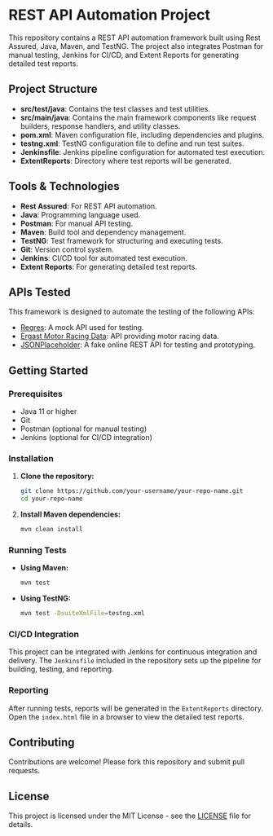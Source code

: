 # REST API Automation Project

This repository contains a REST API automation framework built using Rest Assured, Java, Maven, and TestNG. The project also integrates Postman for manual testing, Jenkins for CI/CD, and Extent Reports for generating detailed test reports.

## Project Structure

- **src/test/java**: Contains the test classes and test utilities.
- **src/main/java**: Contains the main framework components like request builders, response handlers, and utility classes.
- **pom.xml**: Maven configuration file, including dependencies and plugins.
- **testng.xml**: TestNG configuration file to define and run test suites.
- **Jenkinsfile**: Jenkins pipeline configuration for automated test execution.
- **ExtentReports**: Directory where test reports will be generated.

## Tools & Technologies

- **Rest Assured**: For REST API automation.
- **Java**: Programming language used.
- **Postman**: For manual API testing.
- **Maven**: Build tool and dependency management.
- **TestNG**: Test framework for structuring and executing tests.
- **Git**: Version control system.
- **Jenkins**: CI/CD tool for automated test execution.
- **Extent Reports**: For generating detailed test reports.

## APIs Tested

This framework is designed to automate the testing of the following APIs:

- [Reqres](https://reqres.in/): A mock API used for testing.
- [Ergast Motor Racing Data](https://ergast.com/mrd/methods/seasons/): API providing motor racing data.
- [JSONPlaceholder](https://jsonplaceholder.typicode.com/): A fake online REST API for testing and prototyping.

## Getting Started

### Prerequisites

- Java 11 or higher
- Git
- Postman (optional for manual testing)
- Jenkins (optional for CI/CD integration)

### Installation

1. **Clone the repository:**

   ```bash
   git clone https://github.com/your-username/your-repo-name.git
   cd your-repo-name
   ```

2. **Install Maven dependencies:**

   ```bash
   mvn clean install
   ```

### Running Tests

- **Using Maven:**

  ```bash
  mvn test
  ```

- **Using TestNG:**

  ```bash
  mvn test -DsuiteXmlFile=testng.xml
  ```

### CI/CD Integration

This project can be integrated with Jenkins for continuous integration and delivery. The `Jenkinsfile` included in the repository sets up the pipeline for building, testing, and reporting.

### Reporting

After running tests, reports will be generated in the `ExtentReports` directory. Open the `index.html` file in a browser to view the detailed test reports.

## Contributing

Contributions are welcome! Please fork this repository and submit pull requests.

## License

This project is licensed under the MIT License - see the [LICENSE](LICENSE) file for details.
